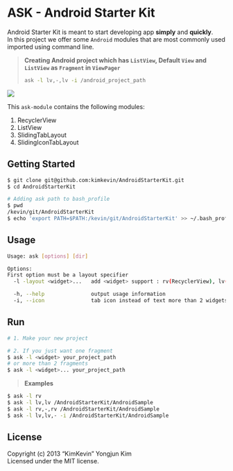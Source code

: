 ASK - Android Starter Kit
=====

Android Starter Kit is meant to start developing app **simply** and **quickly**.  
In this project we offer some `Android` modules that are most commonly used imported using command line.

> **Creating Android project which has `ListView`, Default `View` and `ListView` as `Fragment` in `ViewPager`**
> ```bash
> ask -l lv,-,lv -i /android_project_path
> ```

![](https://github.com/kimkevin/AndroidStarterKit/blob/master/assets/ask_00.gif)

This `ask-module` contains the following modules:

1. RecyclerView
2. ListView
3. SlidingTabLayout 
4. SlidingIconTabLayout 

## Getting Started

```bash
$ git clone git@github.com:kimkevin/AndroidStarterKit.git
$ cd AndroidStarterKit

# Adding ask path to bash_profile
$ pwd
/kevin/git/AndroidStarterKit
$ echo 'export PATH=$PATH:/kevin/git/AndroidStarterKit' >> ~/.bash_profile
```

## Usage
```bash
Usage: ask [options] [dir]

Options:
First option must be a layout specifier
  -l -layout <widget>...   add <widget> support : rv(RecyclerView), lv(ListView), sv(ScrollView), -(Default)

  -h, --help               output usage information
  -i, --icon               tab icon instead of text more than 2 widgets
```

## Run

```bash
# 1. Make your new project

# 2. If you just want one fragment
$ ask -l <widget> your_project_path 
# or more than 2 fragments
$ ask -l <widget>... your_project_path
```

> **Examples**
```bash
$ ask -l rv 
$ ask -l lv,lv /AndroidStarterKit/AndroidSample 
$ ask -l rv,-,rv /AndroidStarterKit/AndroidSample
$ ask -l lv,lv,- -i /AndroidStarterKit/AndroidSample
```

## License

Copyright (c) 2013 “KimKevin” Yongjun Kim  
Licensed under the MIT license.

